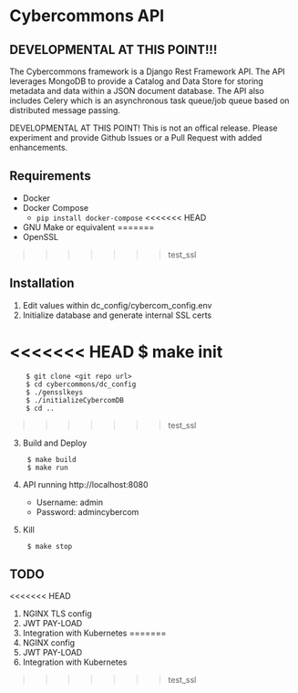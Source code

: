 Cybercommons API 
=======

## DEVELOPMENTAL AT THIS POINT!!!


The Cybercommons framework is a Django Rest Framework API. The API leverages MongoDB to provide a Catalog and Data Store for storing metadata and data within a JSON document database. The API also includes Celery which is an asynchronous task queue/job queue based on distributed message passing.

DEVELOPMENTAL AT THIS POINT! This is not an offical release. Please experiment and provide Github Issues or a  Pull Request with added enhancements. 


## Requirements

* Docker
* Docker Compose
    * `pip install docker-compose`
<<<<<<< HEAD
* GNU Make or equivalent
=======
* OpenSSL
>>>>>>> test_ssl

## Installation

1. Edit values within dc_config/cybercom_config.env
2. Initialize database and generate internal SSL certs

<<<<<<< HEAD
        $ make init
=======
        $ git clone <git repo url>
        $ cd cybercommons/dc_config
        $ ./gensslkeys
        $ ./initializeCybercomDB
        $ cd ..
>>>>>>> test_ssl

3. Build and Deploy

        $ make build
        $ make run

4. API running http://localhost:8080
    * Username: admin
    * Password: admincybercom

5. Kill

        $ make stop

## TODO

<<<<<<< HEAD
1. NGINX TLS config 
2. JWT PAY-LOAD
3. Integration with Kubernetes
=======
1. NGINX config 
1. JWT PAY-LOAD
1. Integration with Kubernetes
>>>>>>> test_ssl
